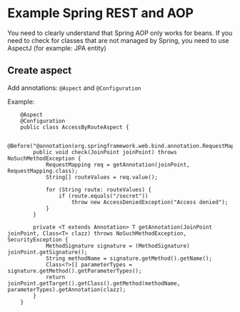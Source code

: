 # Example Spring REST and AOP

You need to clearly understand that Spring AOP only works for beans. 
If you need to check for classes that are not managed by Spring, 
you need to use AspectJ (for example: JPA entity)

## Create aspect

Add annotations: `@Aspect` and `@Configuration`

Example:
```
    @Aspect
    @Configuration
    public class AccessByRouteAspect {
    
        @Before("@annotation(org.springframework.web.bind.annotation.RequestMapping)")
        public void check(JoinPoint joinPoint) throws NoSuchMethodException {
            RequestMapping req = getAnnotation(joinPoint, RequestMapping.class);
            String[] routeValues = req.value();
    
            for (String route: routeValues) {
                if (route.equals("/secret"))
                    throw new AccessDeniedException("Access denied");
            }
        }
    
        private <T extends Annotation> T getAnnotation(JoinPoint joinPoint, Class<T> clazz) throws NoSuchMethodException, SecurityException {
            MethodSignature signature = (MethodSignature) joinPoint.getSignature();
            String methodName = signature.getMethod().getName();
            Class<?>[] parameterTypes = signature.getMethod().getParameterTypes();
            return joinPoint.getTarget().getClass().getMethod(methodName, parameterTypes).getAnnotation(clazz);
        }
    }
```

